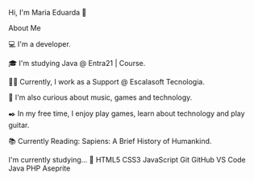 Hi, I'm Maria Eduarda 👋

About Me


💻 I'm a developer.

🎓 I'm studying Java @ Entra21 | Course.

👩‍💻 Currently, I work as a Support @ Escalasoft Tecnologia.

🔎 I'm also curious about music, games and technology.

✒️ In my free time, I enjoy play games, learn about technology and play guitar.

📚 Currently Reading: Sapiens: A Brief History of Humankind.

I'm currently studying... 🧩
HTML5 CSS3 JavaScript Git GitHub VS Code Java PHP Aseprite

